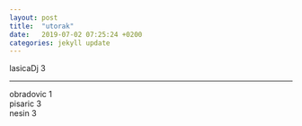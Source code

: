 ```yaml
---
layout: post
title:  "utorak"
date:   2019-07-02 07:25:24 +0200
categories: jekyll update
---
```



lasicaDj 3  

***

obradovic 1  
pisaric 3  
nesin 3  
